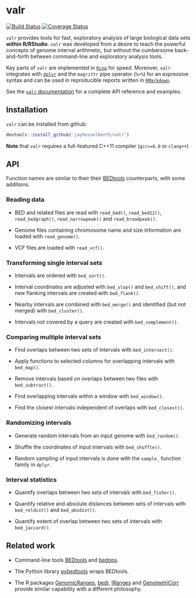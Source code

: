 # valr

[![Build Status](https://travis-ci.org/jayhesselberth/valr.svg?branch=master)](https://travis-ci.org/jayhesselberth/valr)
[![Coverage Status](https://img.shields.io/codecov/c/github/jayhesselberth/valr/master.svg)](https://codecov.io/github/jayhesselberth/valr?branch=master)

`valr` provides tools for fast, exploratory analysis of large biological data sets **within R/RStudio**. `valr` was developed from a desire to teach the powerful concepts of genome interval arithmetic, but without the cumbersome back-and-forth between command-line and exploratory analysis tools. 

Key parts of `valr` are implemented in [`Rcpp`][3] for speed. Moreover, `valr` integrates with [`dplyr`][2] and the `magrittr` pipe operator (`%>%`) for an expressive syntax and can be used in reproducible reports written in [`RMarkdown`][10].

See the [`valr` documentation](http://jayhesselberth.github.io/valr) for a complete API reference and examples.

## Installation

`valr` can be installed from github:

```R
devtools::install_github('jayhesselberth/valr')
```
 
__Note__ that `valr` requires a full-featured C++11 compiler (`gcc>=6.0` or `clang++`)

## API

Function names are similar to their their [BEDtools][1] counterparts, with some additions.

### Reading data

* BED and related files are read with `read_bed()`, `read_bed12()`, `read_bedgraph()`, `read_narrowpeak()` and `read_broadpeak()`.
  
* Genome files containing chromosome name and size information are loaded with `read_genome()`.
  
* VCF files are loaded with `read_vcf()`.

### Transforming single interval sets

* Intervals are ordered with `bed_sort()`.

* Interval coordinates are adjusted with `bed_slop()` and `bed_shift()`, and new flanking intervals are created with `bed_flank()`.

* Nearby intervals are combined with `bed_merge()` and identified (but not merged) with `bed_cluster()`.  

* Intervals not covered by a query are created with `bed_complement()`.

### Comparing multiple interval sets

* Find overlaps between two sets of intervals with `bed_intersect()`.

* Apply functions to selected columns for overlapping intervals with `bed_map()`.

* Remove intervals based on overlaps between two files with `bed_subtract()`.

* Find overlapping intervals within a window with `bed_window()`.

* Find the closest intervals independent of overlaps with `bed_closest()`.

### Randomizing intervals

* Generate random intervals from an input genome with `bed_random()`.

* Shuffle the coordinates of input intervals with `bed_shuffle()`.

* Random sampling of input intervals is done with the `sample_` function family in `dplyr`.

### Interval statistics

* Quantify overlaps between two sets of intervals with `bed_fisher()`.

* Quantify relative and absolute distances between sets of intervals with `bed_reldist()` and `bed_absdist()`.

* Quantify extent of overlap between two sets of intervals with `bed_jaccard()`.

## Related work

* Command-line tools [BEDtools][1] and [bedops][5].

* The Python library [pybedtools][4] wraps BEDtools.

* The R packages [GenomicRanges][6], [bedr][7], [IRanges][8] and [GenometriCorr][9] provide similar capability with a different philosophy.

[1]: http://bedtools.readthedocs.org/en/latest/
[2]: https://github.com/hadley/dplyr
[3]: http://www.rcpp.org/
[4]: https://pythonhosted.org/pybedtools/
[5]: http://bedops.readthedocs.org/en/latest/index.html
[6]: https://bioconductor.org/packages/release/bioc/html/GenomicRanges.html
[7]: https://cran.r-project.org/web/packages/bedr/index.html
[8]: https://bioconductor.org/packages/release/bioc/html/IRanges.html
[9]: http://journals.plos.org/ploscompbiol/article?id=10.1371/journal.pcbi.1002529
[10]: http://rmarkdown.rstudio.com/
